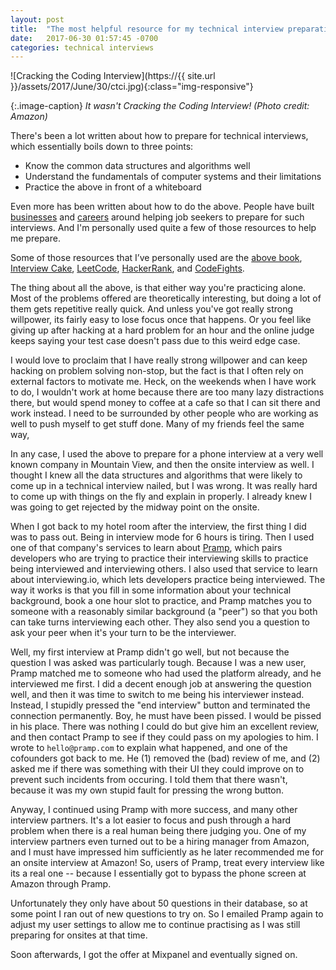 ```yaml
---
layout: post
title:  "The most helpful resource for my technical interview preparations"
date:   2017-06-30 01:57:45 -0700
categories: technical interviews
---
```




![Cracking the Coding Interview](https://{{ site.url }}/assets/2017/June/30/ctci.jpg){:class="img-responsive"}

{:.image-caption}
*It wasn't Cracking the Coding Interview! (Photo credit: Amazon)*

There's been a lot written about how to prepare for technical interviews,
which essentially boils down to three points:
* Know the common data structures and algorithms well
* Understand the fundamentals of computer systems and their limitations
* Practice the above in front of a whiteboard

Even more has been written about how to do the above. 
People have built [businesses](https://www.interviewcake.com/) 
and [careers](http://www.gayle.com/) around helping job seekers to prepare for such interviews. 
And I'm personally used quite a few of those resources to help me prepare. 

Some of those resources that I’ve personally used are the [above book](http://www.crackingthecodinginterview.com/), 
[Interview Cake](https://www.interviewcake.com/), 
[LeetCode](https://leetcode.com/), [HackerRank](https://www.hackerrank.com/), 
and [CodeFights](https://codefights.com/). 
 
The thing about all the above, is that either way you're practicing alone. 
Most of the problems offered are theoretically interesting, 
but doing a lot of them gets repetitive really quick. 
And unless you've got really strong willpower,
its fairly easy to lose focus once that happens. 
Or you feel like giving up after hacking at a hard problem for an hour
and the online judge keeps saying your test case doesn't pass due to this weird edge case. 

I would love to proclaim that I have really strong willpower
and can keep hacking on problem solving non-stop,
but the fact is that I often rely on external factors to motivate me.
Heck, on the weekends when I have work to do,
I wouldn't work at home because there are too many lazy distractions there,
but would spend money to coffee at a cafe so that I can sit there and work instead.
I need to be surrounded by other people who are working as well
to push myself to get stuff done.
Many of my friends feel the same way,

 
In any case, I used the above to prepare for a phone interview at a very well known company in Mountain View, and then the onsite interview as well. I thought I knew all the data structures and algorithms that were likely to come up in a technical interview nailed, but I was wrong. It was really hard to come up with things on the fly and explain in properly. I already knew I was going to get rejected by the midway point on the onsite. 
 
When I got back to my hotel room after the interview, the first thing I did was to pass out. Being in interview mode for 6 hours is tiring. Then I used one of that company's services to learn about [Pramp](https://pramp.com/#/), which pairs developers who are trying to practice their interviewing skills to practice being interviewed and interviewing others. I also used that service to learn about interviewing.io, which lets developers practice being interviewed. The way it works is that you fill in some information about your technical background, book a one hour slot to practice, and Pramp matches you to someone with a reasonably similar background (a "peer") so that you both can take turns interviewing each other. They also send you a question to ask your peer when it's your turn to be the interviewer. 
 
Well, my first interview at Pramp didn't go well, but not because the question I was asked was particularly tough. Because I was a new user, Pramp matched me to someone who had used the platform already, and he interviewed me first. I did a decent enough job at answering the question well, and then it was time to switch to me being his interviewer instead. Instead, I stupidly pressed the "end interview" button and terminated the connection permanently. Boy, he must have been pissed. I would be pissed in his place. There was nothing I could do but give him an excellent review, and then contact Pramp to see if they could pass on my apologies to him. I wrote to `hello@pramp.com` to explain what happened, and one of the cofounders got back to me. He (1) removed the (bad) review of me, and (2) asked me if there was something with their UI they could improve on to prevent such incidents from occuring. I told them that there wasn't, because it was my own stupid fault for pressing the wrong button.

Anyway, I continued using Pramp with more success, and many other interview partners.
It's a lot easier to focus and push through a hard problem when there 
is a real human being there judging you. 
One of my interview partners even turned out to be a hiring manager from Amazon, 
and I must have impressed him sufficiently as he 
later recommended me for an onsite interview at Amazon!
So, users of Pramp, treat every interview like its a real one -- 
because I essentially got to bypass the phone screen at Amazon through Pramp. 

Unfortunately they only have about 50 questions in their database, 
so at some point I ran out of new questions to try on.
So I emailed Pramp again to adjust my user settings to allow me to continue
practising as I was still preparing for onsites at that time. 

Soon afterwards, I got the offer at Mixpanel and eventually signed on. 























